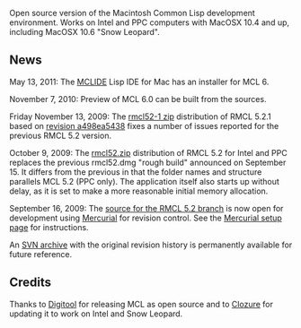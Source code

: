 Open source version of the Macintosh Common Lisp development environment. Works on Intel and PPC computers with MacOSX 10.4 and up, including MacOSX 10.6 "Snow Leopard".

## News ##

May 13, 2011: The [MCLIDE](http://mclide.in-progress.com) Lisp IDE for Mac has an installer for MCL 6.

November 7, 2010: Preview of MCL 6.0 can be built from the sources.

Friday November 13, 2009: The [rmcl52-1 zip](http://mcl.googlecode.com/files/rmcl52-1_a498ea5438.zip) distribution of RMCL 5.2.1 based on [revision a498ea5438](http://code.google.com/p/mcl/source/detail?r=a498ea5438c63347c6634a3072e459b06f6a4ecc) fixes a number of issues reported for the previous RMCL 5.2 version.

October 9, 2009: The [rmcl52.zip](http://mcl.googlecode.com/files/rmcl52.zip) distribution of RMCL 5.2 for Intel and PPC replaces the previous rmcl52.dmg "rough build" announced on September 15. It differs from the previous in that the folder names and structure parallels MCL 5.2 (PPC only). The application itself also starts up without delay, as it is set to make a more reasonable initial memory allocation.

September 16, 2009: The [source for the RMCL 5.2 branch](http://code.google.com/p/mcl/source/browse/) is now open for development using [Mercurial](http://mercurial.selenic.com/wiki/) for revision control. See the [Mercurial setup page](http://code.google.com/p/mcl/wiki/MercurialSetup) for instructions.

An [SVN archive](http://mcl.googlecode.com/svn/) with the original revision history is permanently available for future reference.

## Credits ##

Thanks to [Digitool](http://digitool.com) for releasing MCL as open source and to [Clozure](http://clozure.com) for updating it to work on Intel and Snow Leopard.